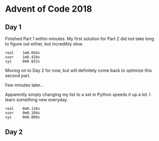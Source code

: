 # Advent of Code 2018

## Day 1

Finished Part 1 within minutes. My first solution for Part 2 did not take long to figure out either, but incredibly slow.

    real    1m8.664s
    user    1m8.428s
    sys     0m0.032s

Moving on to Day 2 for now, but will definitely come back to optimize this second part.

Few minutes later...

Apparently simply changing my list to a set in Python speeds it up a lot. I learn something new everyday.

    real    0m0.116s
    user    0m0.104s
    sys     0m0.008s

## Day 2
